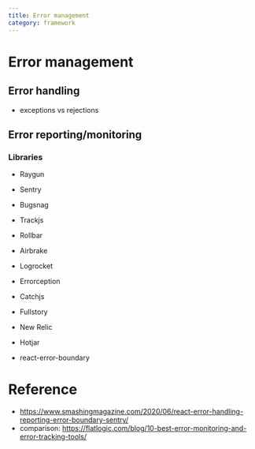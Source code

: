 ```yaml
---
title: Error management
category: framework
---
```


# Error management

## Error handling

- exceptions vs rejections

## Error reporting/monitoring

### Libraries

- Raygun
- Sentry
- Bugsnag
- Trackjs
- Rollbar
- Airbrake
- Logrocket
- Errorception
- Catchjs
- Fullstory
- New Relic
- Hotjar

- react-error-boundary

# Reference

- https://www.smashingmagazine.com/2020/06/react-error-handling-reporting-error-boundary-sentry/
- comparison: https://flatlogic.com/blog/10-best-error-monitoring-and-error-tracking-tools/
